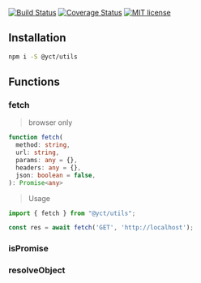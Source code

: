[![Build Status](https://travis-ci.org/yc-typescript/utils.svg?branch=master)](https://travis-ci.org/yc-typescript/utils.svg?branch=master)
[![Coverage Status](https://coveralls.io/repos/github/yc-typescript/utils/badge.svg?branch=master)](https://coveralls.io/github/yc-typescript/utils?branch=master)
[![MIT license](http://img.shields.io/badge/license-MIT-brightgreen.svg)](http://opensource.org/licenses/MIT)


## Installation

```bash
npm i -S @yct/utils
```

## Functions

### fetch
> browser only
```ts
function fetch(
  method: string,
  url: string,
  params: any = {},
  headers: any = {},
  json: boolean = false,
): Promise<any>
```
> Usage
```ts
import { fetch } from "@yct/utils";

const res = await fetch('GET', 'http://localhost');
```

### isPromise

### resolveObject
